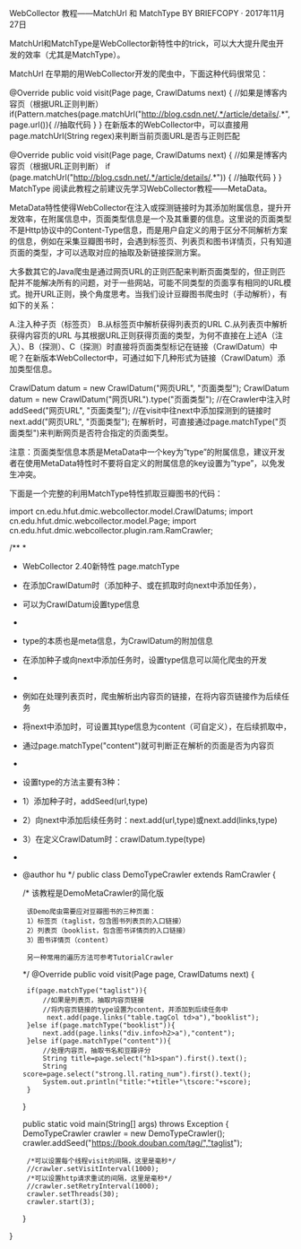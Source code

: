 WebCollector 教程——MatchUrl 和 MatchType
BY BRIEFCOPY · 2017年11月27日

MatchUrl和MatchType是WebCollector新特性中的trick，可以大大提升爬虫开发的效率（尤其是MatchType）。

MatchUrl
在早期的用WebCollector开发的爬虫中，下面这种代码很常见：

 @Override
    public void visit(Page page, CrawlDatums next) {
        //如果是博客内容页（根据URL正则判断）
        if(Pattern.matches(page.matchUrl("http://blog.csdn.net/.*/article/details/.*", page.url()){
          //抽取代码
        }
    }
在新版本的WebCollector中，可以直接用page.matchUrl(String regex)来判断当前页面URL是否与正则匹配

 @Override
    public void visit(Page page, CrawlDatums next) {
        //如果是博客内容页（根据URL正则判断）
        if (page.matchUrl("http://blog.csdn.net/.*/article/details/.*")) {
          //抽取代码
        }
    }
MatchType
阅读此教程之前建议先学习WebCollector教程——MetaData。

MetaData特性使得WebCollector在注入或探测链接时为其添加附属信息，提升开发效率，在附属信息中，页面类型信息是一个及其重要的信息。这里说的页面类型不是Http协议中的Content-Type信息，而是用户自定义的用于区分不同解析方案的信息，例如在采集豆瓣图书时，会遇到标签页、列表页和图书详情页，只有知道页面的类型，才可以选取对应的抽取及新链接探测方案。

大多数其它的Java爬虫是通过网页URL的正则匹配来判断页面类型的，但正则匹配并不能解决所有的问题，对于一些网站，可能不同类型的页面享有相同的URL模式。抛开URL正则，换个角度思考。当我们设计豆瓣图书爬虫时（手动解析），有如下的关系：

A.注入种子页（标签页）
B.从标签页中解析获得列表页的URL
C.从列表页中解析获得内容页的URL
与其根据URL正则获得页面的类型，为何不直接在上述A（注入）、B（探测）、C（探测）时直接将页面类型标记在链接（CrawlDatum）中呢？在新版本WebCollector中，可通过如下几种形式为链接（CrawlDatum）添加类型信息。

CrawlDatum datum = new CrawlDatum("网页URL", "页面类型");
CrawlDatum datum = new CrawlDatum("网页URL").type("页面类型");
//在Crawler中注入时
addSeed("网页URL", "页面类型");
//在visit中往next中添加探测到的链接时
next.add("网页URL", "页面类型");
在解析时，可直接通过page.matchType("页面类型")来判断网页是否符合指定的页面类型。

注意：页面类型信息本质是MetaData中一个key为”type”的附属信息，建议开发者在使用MetaData特性时不要将自定义的附属信息的key设置为”type”，以免发生冲突。

下面是一个完整的利用MatchType特性抓取豆瓣图书的代码：

import cn.edu.hfut.dmic.webcollector.model.CrawlDatums;
import cn.edu.hfut.dmic.webcollector.model.Page;
import cn.edu.hfut.dmic.webcollector.plugin.ram.RamCrawler;


/**
 * 
 * WebCollector 2.40新特性 page.matchType
 * 在添加CrawlDatum时（添加种子、或在抓取时向next中添加任务），
 * 可以为CrawlDatum设置type信息
 * 
 * type的本质也是meta信息，为CrawlDatum的附加信息
 * 在添加种子或向next中添加任务时，设置type信息可以简化爬虫的开发
 * 
 * 例如在处理列表页时，爬虫解析出内容页的链接，在将内容页链接作为后续任务
 * 将next中添加时，可设置其type信息为content（可自定义），在后续抓取中，
 * 通过page.matchType("content")就可判断正在解析的页面是否为内容页
 * 
 * 设置type的方法主要有3种：
 * 1）添加种子时，addSeed(url,type)
 * 2）向next中添加后续任务时：next.add(url,type)或next.add(links,type)
 * 3）在定义CrawlDatum时：crawlDatum.type(type)
 *
 * @author hu
 */
public class DemoTypeCrawler extends RamCrawler {

    /*
        该教程是DemoMetaCrawler的简化版

        该Demo爬虫需要应对豆瓣图书的三种页面：
        1）标签页（taglist，包含图书列表页的入口链接）
        2）列表页（booklist，包含图书详情页的入口链接）
        3）图书详情页（content）

        另一种常用的遍历方法可参考TutorialCrawler
     */
    @Override
    public void visit(Page page, CrawlDatums next) {

        if(page.matchType("taglist")){
            //如果是列表页，抽取内容页链接
            //将内容页链接的type设置为content，并添加到后续任务中
             next.add(page.links("table.tagCol td>a"),"booklist");
        }else if(page.matchType("booklist")){
            next.add(page.links("div.info>h2>a"),"content");
        }else if(page.matchType("content")){
            //处理内容页，抽取书名和豆瓣评分
            String title=page.select("h1>span").first().text();
            String score=page.select("strong.ll.rating_num").first().text();
            System.out.println("title:"+title+"\tscore:"+score);
        }

    }

    public static void main(String[] args) throws Exception {
        DemoTypeCrawler crawler = new DemoTypeCrawler();
        crawler.addSeed("https://book.douban.com/tag/","taglist");


        /*可以设置每个线程visit的间隔，这里是毫秒*/
        //crawler.setVisitInterval(1000);
        /*可以设置http请求重试的间隔，这里是毫秒*/
        //crawler.setRetryInterval(1000);
        crawler.setThreads(30);
        crawler.start(3);
    }

}